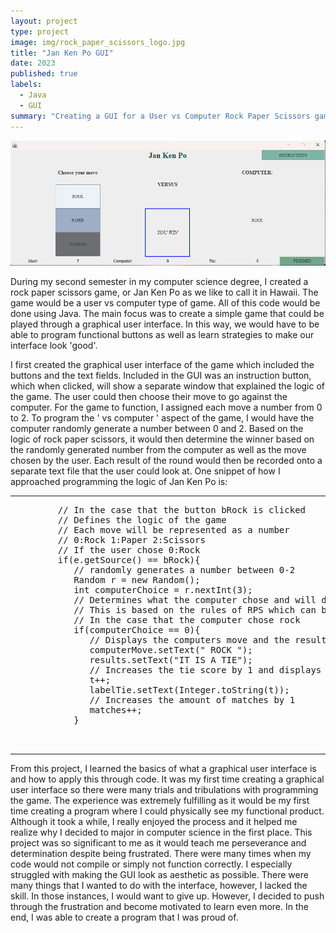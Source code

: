 ```yaml
---
layout: project
type: project
image: img/rock_paper_scissors_logo.jpg
title: "Jan Ken Po GUI"
date: 2023
published: true
labels:
  - Java
  - GUI
summary: "Creating a GUI for a User vs Computer Rock Paper Scissors game"
---
```

<img class="img-fluid" src="../img/Screenshot 2024-01-26 143813.png">


During my second semester in my computer science degree, I created a rock paper scissors game, or Jan Ken Po as we like to call it in Hawaii. The game would be a user vs computer type of game. All of this code would be done using Java. The main focus was to create a simple game that could be played through a graphical user interface. In this way, we would have to be able to program functional buttons as well as learn strategies to make our interface look 'good'.

I first created the graphical user interface of the game which included the buttons and the text fields. Included in the GUI was an instruction button, which when clicked, will show a separate window that explained the logic of the game. The user could then choose their move to go against the computer. For the game to function, I assigned each move a number from 0 to 2. To program the ' vs computer ' aspect of the game, I would have the computer randomly generate a number between 0 and 2. Based on the logic of rock paper scissors, it would then determine the winner based on the randomly generated number from the computer as well as the move chosen by the user. Each result of the round would then be recorded onto a separate text file that the user could look at. One snippet of how I approached programming the logic of Jan Ken Po is:

<hr>

<pre>
         // In the case that the button bRock is clicked
         // Defines the logic of the game
         // Each move will be represented as a number 
         // 0:Rock 1:Paper 2:Scissors
         // If the user chose 0:Rock
         if(e.getSource() == bRock){
            // randomly generates a number between 0-2
            Random r = new Random();
            int computerChoice = r.nextInt(3);
            // Determines what the computer chose and will declare the winner of the match 
            // This is based on the rules of RPS which can be found on the internet
            // In the case that the computer chose rock
            if(computerChoice == 0){
               // Displays the computers move and the results of the match
               computerMove.setText(" ROCK ");
               results.setText("IT IS A TIE");
               // Increases the tie score by 1 and displays it in the according label
               t++;
               labelTie.setText(Integer.toString(t));
               // Increases the amount of matches by 1
               matches++;
            }


</pre>

<hr>

From this project, I learned the basics of what a graphical user interface is and how to apply this through code. It was my first time creating a graphical user interface so there were many trials and tribulations with programming the game. The experience was extremely fulfilling as it would be my first time creating a program where I could physically see my functional product. Although it took a while, I really enjoyed the process and it helped me realize why I decided to major in computer science in the first place. This project was so significant to me as it would teach me perseverance and determination despite being frustrated. There were many times when my code would not compile or simply not function correctly. I especially struggled with making the GUI look as aesthetic as possible. There were many things that I wanted to do with the interface, however, I lacked the skill. In those instances, I would want to give up. However, I decided to push through the frustration and become motivated to learn even more. In the end, I was able to create a program that I was proud of.
